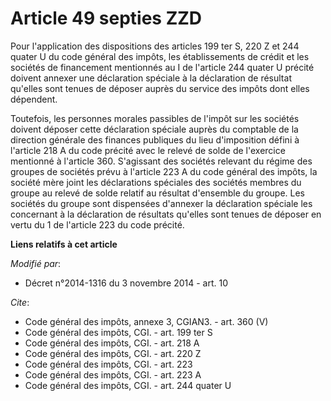 # Article 49 septies ZZD

Pour l'application des dispositions des articles 199 ter S, 220 Z et 244 quater U du code général des impôts, les
établissements de crédit et les sociétés de financement mentionnés au I de l'article 244 quater U précité doivent annexer une
déclaration spéciale à la déclaration de résultat qu'elles sont tenues de déposer auprès du service des impôts dont elles
dépendent. 

Toutefois, les personnes morales passibles de l'impôt sur les sociétés doivent déposer cette déclaration spéciale auprès du
comptable de la direction générale des finances publiques du lieu d'imposition défini à l'article 218 A du code précité avec
le relevé de solde de l'exercice mentionné à l'article 360. S'agissant des sociétés relevant du régime des groupes de
sociétés prévu à l'article 223 A du code général des impôts, la société mère joint les déclarations spéciales des sociétés
membres du groupe au relevé de solde relatif au résultat d'ensemble du groupe. Les sociétés du groupe sont dispensées
d'annexer la déclaration spéciale les concernant à la déclaration de résultats qu'elles sont tenues de déposer en vertu du 1
de l'article 223 du code précité.

**Liens relatifs à cet article**

_Modifié par_:

  - Décret n°2014-1316 du 3 novembre 2014 - art. 10

_Cite_:

  - Code général des impôts, annexe 3, CGIAN3. - art. 360 (V)
  - Code général des impôts, CGI. - art. 199 ter S
  - Code général des impôts, CGI. - art. 218 A
  - Code général des impôts, CGI. - art. 220 Z
  - Code général des impôts, CGI. - art. 223
  - Code général des impôts, CGI. - art. 223 A
  - Code général des impôts, CGI. - art. 244 quater U
